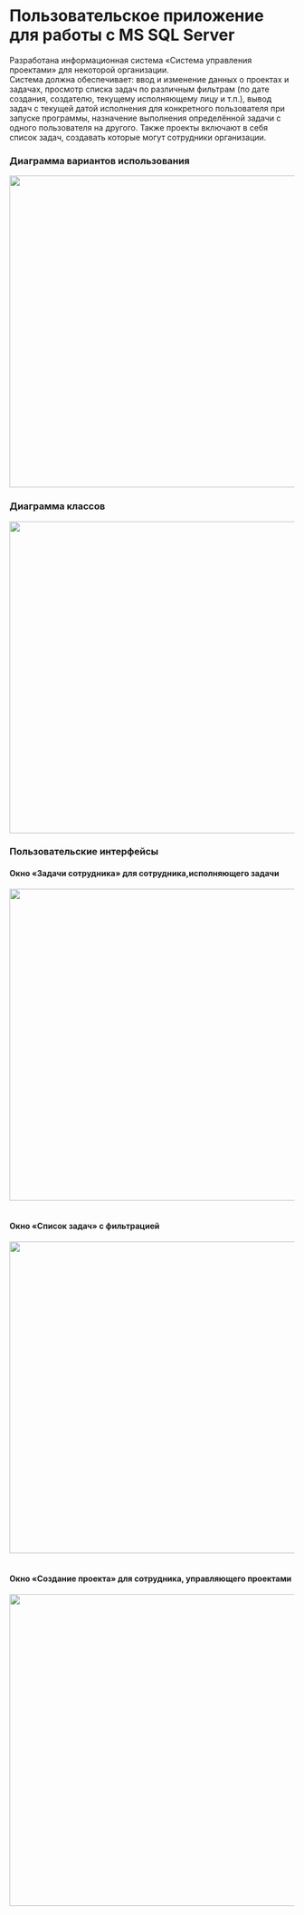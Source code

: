 # Пользовательское приложение<br />для работы с MS SQL Server

Разработана информационная система «Система управления проектами» для некоторой организации.<br /> 
Система должна обеспечивает: ввод и изменение данных о проектах и задачах, просмотр списка задач по различным фильтрам (по дате создания, создателю, текущему исполняющему лицу и т.п.), вывод задач с текущей датой исполнения для конкретного пользователя при запуске программы, назначение выполнения определённой задачи с одного пользователя на другого. Также проекты включают в себя список задач, создавать которые могут сотрудники организации.

### Диаграмма вариантов использования 
<img src="https://github.com/SedatDon3/WindowsForm-APIdb/blob/master/PicAPIdb/4.png?raw=true" width="550"><br />
### Диаграмма классов
<img src="https://github.com/SedatDon3/WindowsForm-APIdb/blob/master/PicAPIdb/5.png?raw=true" width="550"><br />
### Пользовательские интерфейсы
#### Окно «Задачи сотрудника» для сотрудника,исполняющего задачи
<img src="https://github.com/SedatDon3/WindowsForm-APIdb/blob/master/PicAPIdb/1.png?raw=true" width="550"><br /><br />
#### Окно «Список задач» с фильтрацией
<img src="https://github.com/SedatDon3/WindowsForm-APIdb/blob/master/PicAPIdb/2.png?raw=true" width="550"><br /><br />
#### Окно «Создание проекта» для сотрудника, управляющего проектами
<img src="https://github.com/SedatDon3/WindowsForm-APIdb/blob/master/PicAPIdb/3.png?raw=true" width="550"><br /><br />
